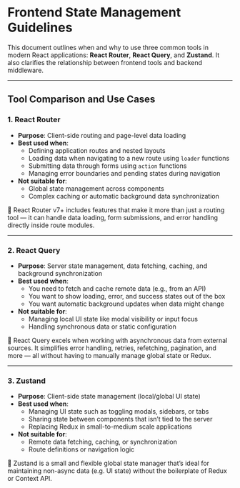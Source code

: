 # Frontend State Management Guidelines

This document outlines when and why to use three common tools in modern React applications: **React Router**, **React Query**, and **Zustand**. It also clarifies the relationship between frontend tools and backend middleware.

---

## Tool Comparison and Use Cases

### 1. React Router

- **Purpose**: Client-side routing and page-level data loading
- **Best used when**:
  - Defining application routes and nested layouts
  - Loading data when navigating to a new route using `loader` functions
  - Submitting data through forms using `action` functions
  - Managing error boundaries and pending states during navigation
- **Not suitable for**:
  - Global state management across components
  - Complex caching or automatic background data synchronization

📝 React Router v7+ includes features that make it more than just a routing tool — it can handle data loading, form submissions, and error handling directly inside route modules.

---

### 2. React Query

- **Purpose**: Server state management, data fetching, caching, and background synchronization
- **Best used when**:
  - You need to fetch and cache remote data (e.g., from an API)
  - You want to show loading, error, and success states out of the box
  - You want automatic background updates when data might change
- **Not suitable for**:
  - Managing local UI state like modal visibility or input focus
  - Handling synchronous data or static configuration

📝 React Query excels when working with asynchronous data from external sources. It simplifies error handling, retries, refetching, pagination, and more — all without having to manually manage global state or Redux.

---

### 3. Zustand

- **Purpose**: Client-side state management (local/global UI state)
- **Best used when**:
  - Managing UI state such as toggling modals, sidebars, or tabs
  - Sharing state between components that isn’t tied to the server
  - Replacing Redux in small-to-medium scale applications
- **Not suitable for**:
  - Remote data fetching, caching, or synchronization
  - Route definitions or navigation logic

📝 Zustand is a small and flexible global state manager that’s ideal for maintaining non-async data (e.g. UI state) without the boilerplate of Redux or Context API.
